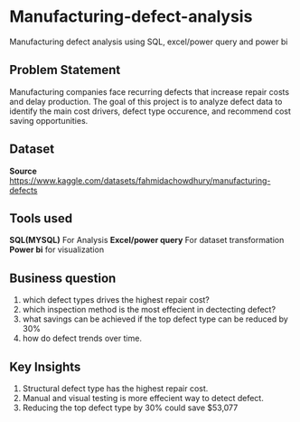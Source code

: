 # Manufacturing-defect-analysis
Manufacturing defect analysis using SQL, excel/power query and power bi
## Problem Statement
Manufacturing companies face recurring defects that increase repair costs and delay production. The goal of this project is to analyze defect data to identify the main cost drivers, defect type occurence, and recommend cost saving opportunities.
## Dataset
**Source** https://www.kaggle.com/datasets/fahmidachowdhury/manufacturing-defects

## Tools used
**SQL(MYSQL)** For Analysis
**Excel/power query** For dataset transformation
**Power bi** for visualization

## Business question
1. which defect types drives the highest repair cost?
2. which inspection method is the most effecient in dectecting defect?
3. what savings can be achieved if the top defect type can be reduced by 30%
4. how do defect trends over time.

## Key Insights
1. Structural defect type has the highest repair cost.
2. Manual and visual testing is more effecient way to detect defect.
3. Reducing the top defect type by 30% could save $53,077
